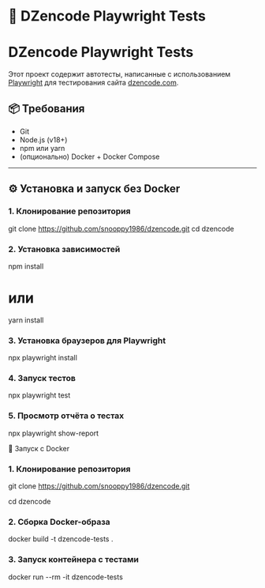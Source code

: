 # 🧪 DZencode Playwright Tests

# DZencode Playwright Tests

Этот проект содержит автотесты, написанные с использованием [Playwright](https://playwright.dev/) для тестирования сайта [dzencode.com](https://dzencode.com).

## 📦 Требования

- Git
- Node.js (v18+)
- npm или yarn
- (опционально) Docker + Docker Compose

---

## ⚙️ Установка и запуск без Docker

### 1. Клонирование репозитория

git clone https://github.com/snooppy1986/dzencode.git
cd dzencode
### 2. Установка зависимостей

npm install
# или
yarn install

### 3. Установка браузеров для Playwright

npx playwright install

### 4. Запуск тестов

npx playwright test

### 5. Просмотр отчёта о тестах

npx playwright show-report

🐳 Запуск с Docker
### 1. Клонирование репозитория

git clone https://github.com/snooppy1986/dzencode.git

cd dzencode

### 2. Сборка Docker-образа

docker build -t dzencode-tests .

### 3. Запуск контейнера с тестами

docker run --rm -it dzencode-tests



